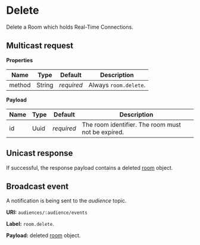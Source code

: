 # Delete

Delete a Room which holds Real-Time Connections.



## Multicast request

**Properties**

Name             | Type   | Default    | Description
---------------- | ------ | ---------- | ------------------
method           | String | _required_ | Always `room.delete`.

**Payload**

Name   | Type | Default    | Description
------ | ---- | ---------- | ------------------
id     | Uuid | _required_ | The room identifier. The room must not be expired.



## Unicast response

If successful, the response payload contains a deleted [room](../room.md#properties) object.

## Broadcast event

A notification is being sent to the _audience_ topic.

**URI:** `audiences/:audience/events`

**Label:** `room.delete`.

**Payload:** deleted [room](../room.md#properties) object.
